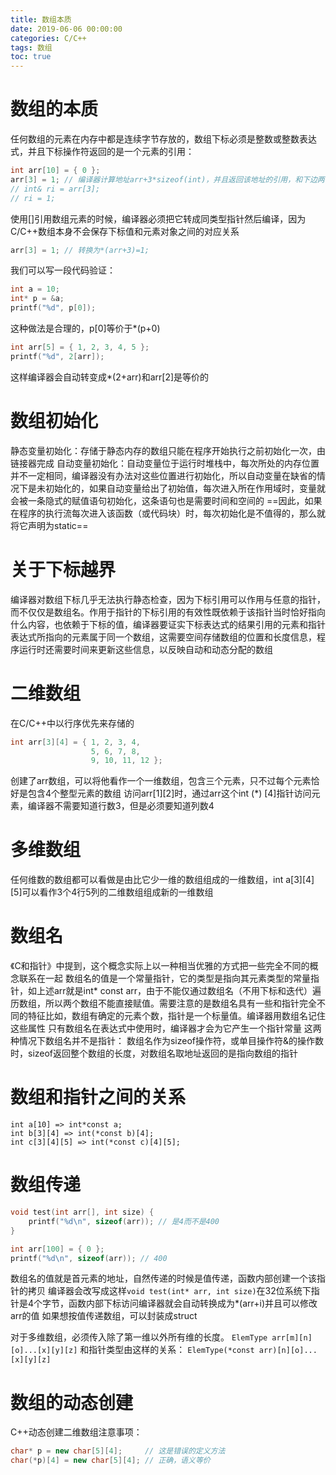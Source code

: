 ```yaml
---
title: 数组本质
date: 2019-06-06 00:00:00
categories: C/C++
tags: 数组
toc: true
---
```

# 数组的本质

任何数组的元素在内存中都是连续字节存放的，数组下标必须是整数或整数表达式，并且下标操作符返回的是一个元素的引用：
```c
int arr[10] = { 0 };
arr[3] = 1; // 编译器计算地址arr+3*sizeof(int)，并且返回该地址的引用，和下边两句是语义上等价
// int& ri = arr[3];
// ri = 1;
```
使用[]引用数组元素的时候，编译器必须把它转成同类型指针然后编译，因为C/C++数组本身不会保存下标值和元素对象之间的对应关系
```c
arr[3] = 1; // 转换为*(arr+3)=1;
```
我们可以写一段代码验证：
```c
int a = 10;
int* p = &a;
printf("%d", p[0]);
```
这种做法是合理的，p[0]等价于\*(p+0)
```c
int arr[5] = { 1, 2, 3, 4, 5 };
printf("%d", 2[arr]);
```
这样编译器会自动转变成\*(2+arr)和arr[2]是等价的

# 数组初始化

静态变量初始化：存储于静态内存的数组只能在程序开始执行之前初始化一次，由链接器完成
自动变量初始化：自动变量位于运行时堆栈中，每次所处的内存位置并不一定相同，编译器没有办法对这些位置进行初始化，所以自动变量在缺省的情况下是未初始化的，如果自动变量给出了初始值，每次进入所在作用域时，变量就会被一条隐式的赋值语句初始化，这条语句也是需要时间和空间的
==因此，如果在程序的执行流每次进入该函数（或代码块）时，每次初始化是不值得的，那么就将它声明为static==

# 关于下标越界

编译器对数组下标几乎无法执行静态检查，因为下标引用可以作用与任意的指针，而不仅仅是数组名。作用于指针的下标引用的有效性既依赖于该指针当时恰好指向什么内容，也依赖于下标的值，编译器要证实下标表达式的结果引用的元素和指针表达式所指向的元素属于同一个数组，这需要空间存储数组的位置和长度信息，程序运行时还需要时间来更新这些信息，以反映自动和动态分配的数组

# 二维数组

在C/C++中以行序优先来存储的
```c
int arr[3][4] = { 1, 2, 3, 4,
                  5, 6, 7, 8,
                  9, 10, 11, 12 };
```
创建了arr数组，可以将他看作一个一维数组，包含三个元素，只不过每个元素恰好是包含4个整型元素的数组
访问arr\[1][2]时，通过arr这个int (\*) [4]指针访问元素，编译器不需要知道行数3，但是必须要知道列数4

# 多维数组

任何维数的数组都可以看做是由比它少一维的数组组成的一维数组，int a\[3]\[4][5]可以看作3个4行5列的二维数组组成新的一维数组

# 数组名

《C和指针》中提到，这个概念实际上以一种相当优雅的方式把一些完全不同的概念联系在一起
数组名的值是一个常量指针，它的类型是指向其元素类型的常量指针，如上述arr就是int\* const arr，由于不能仅通过数组名（不用下标和迭代）遍历数组，所以两个数组不能直接赋值。需要注意的是数组名具有一些和指针完全不同的特征比如，数组有确定的元素个数，指针是一个标量值。编译器用数组名记住这些属性
只有数组名在表达式中使用时，编译器才会为它产生一个指针常量
这两种情况下数组名并不是指针：
数组名作为sizeof操作符，或单目操作符&的操作数时，sizeof返回整个数组的长度，对数组名取地址返回的是指向数组的指针

# 数组和指针之间的关系

```
int a[10] => int*const a;
int b[3][4] => int(*const b)[4];
int c[3][4][5] => int(*const c)[4][5];
```

# 数组传递

```c
void test(int arr[], int size) {
    printf("%d\n", sizeof(arr)); // 是4而不是400
}
```
```c
int arr[100] = { 0 };
printf("%d\n", sizeof(arr)); // 400
```
数组名的值就是首元素的地址，自然传递的时候是值传递，函数内部创建一个该指针的拷贝
编译器会改写成这样`void test(int* arr, int size)`在32位系统下指针是4个字节，函数内部下标访问编译器就会自动转换成为\*(arr+i)并且可以修改arr的值
如果想按值传递数组，可以封装成struct

对于多维数组，必须传入除了第一维以外所有维的长度。
`ElemType arr[m][n][o]...[x][y][z]`
和指针类型由这样的关系：
`ElemType(*const arr)[n][o]...[x][y][z]`

# 数组的动态创建

C++动态创建二维数组注意事项：
```cpp
char* p = new char[5][4];     // 这是错误的定义方法
char(*p)[4] = new char[5][4]; // 正确，语义等价
```
